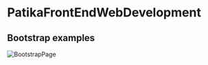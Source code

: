 # PatikaFrontEndWebDevelopment
## Bootstrap examples       
![BootstrapPage](images/BootstrapProject.gif)
